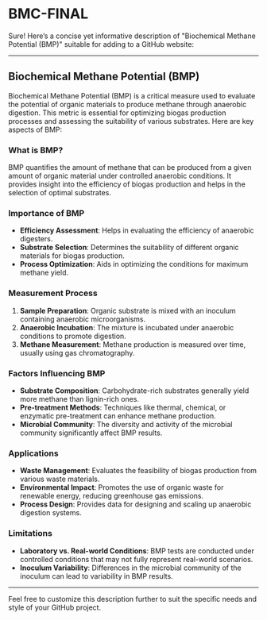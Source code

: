 # BMC-FINAL
Sure! Here’s a concise yet informative description of "Biochemical Methane Potential (BMP)" suitable for adding to a GitHub website:

---

## Biochemical Methane Potential (BMP)

Biochemical Methane Potential (BMP) is a critical measure used to evaluate the potential of organic materials to produce methane through anaerobic digestion. This metric is essential for optimizing biogas production processes and assessing the suitability of various substrates. Here are key aspects of BMP:

### What is BMP?
BMP quantifies the amount of methane that can be produced from a given amount of organic material under controlled anaerobic conditions. It provides insight into the efficiency of biogas production and helps in the selection of optimal substrates.

### Importance of BMP
- **Efficiency Assessment**: Helps in evaluating the efficiency of anaerobic digesters.
- **Substrate Selection**: Determines the suitability of different organic materials for biogas production.
- **Process Optimization**: Aids in optimizing the conditions for maximum methane yield.

### Measurement Process
1. **Sample Preparation**: Organic substrate is mixed with an inoculum containing anaerobic microorganisms.
2. **Anaerobic Incubation**: The mixture is incubated under anaerobic conditions to promote digestion.
3. **Methane Measurement**: Methane production is measured over time, usually using gas chromatography.

### Factors Influencing BMP
- **Substrate Composition**: Carbohydrate-rich substrates generally yield more methane than lignin-rich ones.
- **Pre-treatment Methods**: Techniques like thermal, chemical, or enzymatic pre-treatment can enhance methane production.
- **Microbial Community**: The diversity and activity of the microbial community significantly affect BMP results.

### Applications
- **Waste Management**: Evaluates the feasibility of biogas production from various waste materials.
- **Environmental Impact**: Promotes the use of organic waste for renewable energy, reducing greenhouse gas emissions.
- **Process Design**: Provides data for designing and scaling up anaerobic digestion systems.

### Limitations
- **Laboratory vs. Real-world Conditions**: BMP tests are conducted under controlled conditions that may not fully represent real-world scenarios.
- **Inoculum Variability**: Differences in the microbial community of the inoculum can lead to variability in BMP results.

---

Feel free to customize this description further to suit the specific needs and style of your GitHub project.
